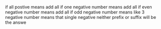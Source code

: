 if all postive means add all
if one negative number means add all
if even negative number means add all
if odd negative number means like 3 negative number means that single negative neither prefix or suffix will be the answe